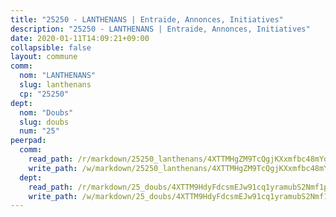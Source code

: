 ```yaml
---
title: "25250 - LANTHENANS | Entraide, Annonces, Initiatives"
description: "25250 - LANTHENANS | Entraide, Annonces, Initiatives"
date: 2020-01-11T14:09:21+09:00
collapsible: false
layout: commune
comm:
  nom: "LANTHENANS"
  slug: lanthenans
  cp: "25250"
dept:
  nom: "Doubs"
  slug: doubs
  num: "25"
peerpad:
  comm:
    read_path: /r/markdown/25250_lanthenans/4XTTMHgZM9TcQgjKXxmfbc48mYqzSATiZkXtqy97AmLZjzeHS
    write_path: /w/markdown/25250_lanthenans/4XTTMHgZM9TcQgjKXxmfbc48mYqzSATiZkXtqy97AmLZjzeHS-K3TgUup1jseTa7DwPRweKQDrtc4o7tUzdwXgdDmMHBWRRf9pAmyXqGc2PRK1eTeEsbyqogPPuNEQjKTRErY3TFMFSAx7C3fxhw3PD3PF63X2Y2SnwYvYM44PmdVHPo6KQoK4K9Sk
  dept:
    read_path: /r/markdown/25_doubs/4XTTM9HdyFdcsmEJw91cq1yramubS2Nmf1ps2s84xcMxY74Zv
    write_path: /w/markdown/25_doubs/4XTTM9HdyFdcsmEJw91cq1yramubS2Nmf1ps2s84xcMxY74Zv-K3TgURza6A4QY75MscA2g52nUX9tjMQaHW9mgBSgyRKNNp3M6gkaXA9iDDtpbSx22mTSZbQLYS1izbwsznz8e9u5BERCmGKxZ379xV2nAaDe1bGyxrjytc7G1EcbGtknRFYQ1Lxp
---
```


